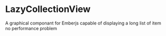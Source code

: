 LazyCollectionView
==================

A graphical componant for Emberjs capable of displaying a long list of item no performance problem